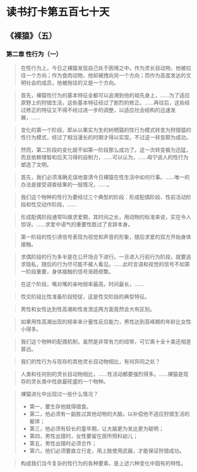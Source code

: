 # 读书打卡第五百七十天
## 《裸猿》（五）
### 第二章 性行为（一）

> 在性行为上，今日之裸猿发现自己处于困境之中。作为灵长目动物，他被拉往一个方向；作为食肉动物，他却被拽向另一个方向；而作为高度发达的文明社会的成员，他被拖往的又是一个方向。

> 首先，裸猿性行为的基本特征全都可以追溯到他的祖先身上，……为了适应原野上的狩猎生活，这些基本特征经过了剧烈的修正。……再往后，这些经过修正的特征又不得不经过进一步的调整，以适应社会结构的迅速发展，……

> 变化的第一个阶段，即从以果实为生的树栖猿的性行为模式转变为狩猎猿的性行为模式，经过了相当漫长的时期才得以实现，不过这一转变颇为成功。

> 然而，第二阶段的变化就不如第一阶段那么成功了。这一次转变极为迅猛，而且依赖理智和后天习得的自制力，……可以认为，……毋宁说人的性行为塑造了文明。

> 首先，我们必须准确无误地查清今日裸猿在性生活中如何行事。……唯一的办法是接受调查结果的一般情况，……。

> 我们这个物种的性行为要经过三个典型的阶段：形成配偶阶段、性前活动阶段和性交动作阶段，……

> 形成配偶阶段通常叫做求爱期，其时间之长，用动物的标准来说，实在令人惊讶。……求爱中语气的重要性胜过了言辞本身。

> 第一阶段的性引诱信号表现为视觉和声音的形象，随后求爱的双方开始身体接触。

> 求偶阶段的行为多半是在公开场合下进行。一旦进入行前行为阶段，就要追求隐私，随后的行为尽可能不被人看见。……此时言语和视觉的信号不如第一阶段重要，身体接触的信号渐趋频繁。

> 在这个阶段，嘴对嘴的亲吻频率最高，时间最长，……

> 性交阶段比性准备阶段短促，这是性交阶段的典型特征。

> 男性和女性达到性高潮和性发泄这两方面竟然会大有区别。

> 如果用性高潮出现的频率来计量性反应能力，男性达到高峰期的年龄比女性小得多。

> 我们这个物种的配偶机制，虽然是非常有力的纽带，可它离十全十美还相差甚远。

> 我们的性行为与现存的其他灵长目动物相比，有何异同之处？

> 人类和任何别的灵长目动物相比，……性活动都要强烈得多。……裸猿是现存的灵长类中性欲最旺盛的一个物种。

> 裸猿进化中出现过一些什么情况？
> * 第一，要生存他就得猎食。
> * 第二，他必须有一副胜过其他动物的大脑，以补偿他不适应狩猎生活的躯体；
> * 第三，他必须有较长的童年期，让大脑更为发达更为聪明；
> * 第四，男性出猎时，女性要留在居所照料幼儿；
> * 第五，男性出猎时必须合作；
> * 第六，他们必须要直立行走，用上肢使用武器，才能保证狩猎成功。

> 构成我们当今复杂的性行为的各种要素，是上述六种变化中固有的特性。